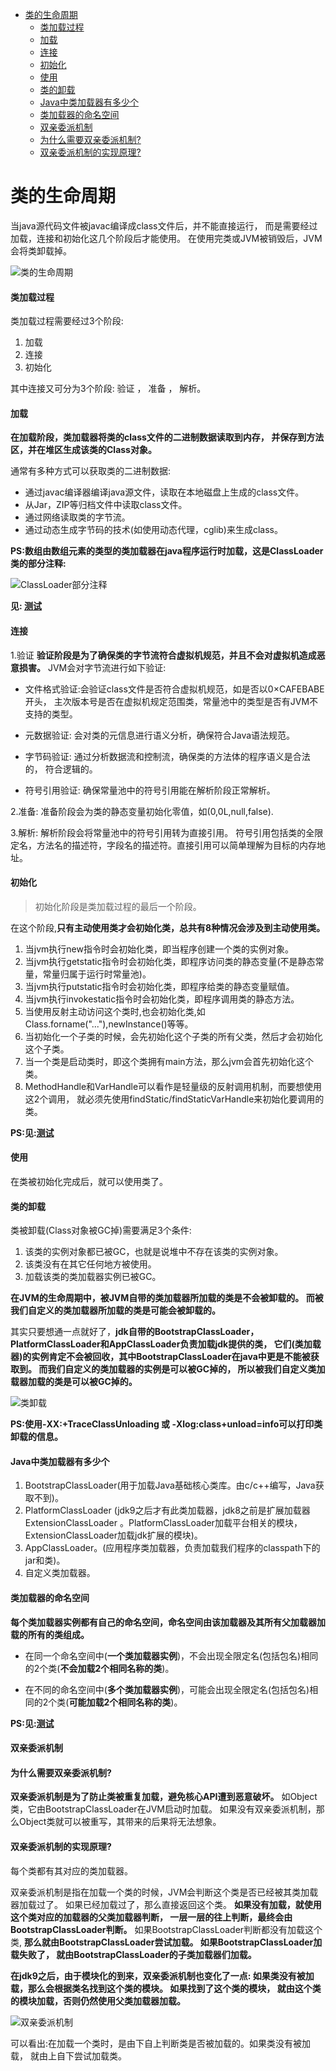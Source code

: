 <!-- TOC -->

   * [类的生命周期](#类的生命周期)
       * [类加载过程](#类加载过程)
       * [加载](#加载)
       * [连接](#连接)
       * [初始化](#初始化)
       * [使用](#使用)
       * [类的卸载](#类的卸载)
       * [Java中类加载器有多少个](#java中类加载器有多少个)
       * [类加载器的命名空间](#类加载器的命名空间)
       * [双亲委派机制](#双亲委派机制)
       * [为什么需要双亲委派机制?](#为什么需要双亲委派机制)
       * [双亲委派机制的实现原理?](#双亲委派机制的实现原理)

<!-- /TOC -->

# 类的生命周期

当java源代码文件被javac编译成class文件后，并不能直接运行，
而是需要经过加载，连接和初始化这几个阶段后才能使用。
在使用完类或JVM被销毁后，JVM会将类卸载掉。

![类的生命周期](../img/jdk-jvm-juc/类的生命周期.png)

#### 类加载过程

类加载过程需要经过3个阶段:

1. 加载
2. 连接
3. 初始化

其中连接又可分为3个阶段: 验证 ， 准备 ， 解析。

#### 加载

**在加载阶段，类加载器将类的class文件的二进制数据读取到内存，
并保存到方法区，并在堆区生成该类的Class对象。**

通常有多种方式可以获取类的二进制数据:

* 通过javac编译器编译java源文件，读取在本地磁盘上生成的class文件。
* 从Jar，ZIP等归档文件中读取class文件。
* 通过网络读取类的字节流。
* 通过动态生成字节码的技术(如使用动态代理，cglib)来生成class。

**PS:数组由数组元素的类型的类加载器在java程序运行时加载，这是ClassLoader类的部分注释:**

![ClassLoader部分注释](../img/jdk-jvm-juc/ClassLoader部分注释.png)

**见: [测试](https://github.com/guang19/framework-learning/blob/master/jdk-jvm-juc/src/main/java/com/github/guang19/jvm/classloader/ArrayClassLoaderTest.java)**


#### 连接

1.验证
**验证阶段是为了确保类的字节流符合虚拟机规范，并且不会对虚拟机造成恶意损害。**
JVM会对字节流进行如下验证:

- 文件格式验证:会验证class文件是否符合虚拟机规范，如是否以0×CAFEBABE开头，
主次版本号是否在虚拟机规定范围类，常量池中的类型是否有JVM不支持的类型。

- 元数据验证: 会对类的元信息进行语义分析，确保符合Java语法规范。

- 字节码验证: 通过分析数据流和控制流，确保类的方法体的程序语义是合法的，
符合逻辑的。

- 符号引用验证: 确保常量池中的符号引用能在解析阶段正常解析。

2.准备: 准备阶段会为类的静态变量初始化零值，如(0,0L,null,false).

3.解析: 解析阶段会将常量池中的符号引用转为直接引用。
符号引用包括类的全限定名，方法名的描述符，字段名的描述符。直接引用可以简单理解为目标的内存地址。

#### 初始化
>初始化阶段是类加载过程的最后一个阶段。

在这个阶段,**只有主动使用类才会初始化类，总共有8种情况会涉及到主动使用类。**

1. 当jvm执行new指令时会初始化类，即当程序创建一个类的实例对象。
2. 当jvm执行getstatic指令时会初始化类，即程序访问类的静态变量(不是静态常量，常量归属于运行时常量池)。
3. 当jvm执行putstatic指令时会初始化类，即程序给类的静态变量赋值。
4. 当jvm执行invokestatic指令时会初始化类，即程序调用类的静态方法。
5. 当使用反射主动访问这个类时,也会初始化类,如Class.forname("..."),newInstance()等等。
6. 当初始化一个子类的时候，会先初始化这个子类的所有父类，然后才会初始化这个子类。
7. 当一个类是启动类时，即这个类拥有main方法，那么jvm会首先初始化这个类。
8. MethodHandle和VarHandle可以看作是轻量级的反射调用机制，而要想使用这2个调用，
就必须先使用findStatic/findStaticVarHandle来初始化要调用的类。

**PS:见:[测试](https://github.com/guang19/framework-learning/blob/master/jdk-jvm-juc/src/main/java/com/github/guang19/jvm/classloader/LoadClass.java)**


#### 使用
在类被初始化完成后，就可以使用类了。

#### 类的卸载
类被卸载(Class对象被GC掉)需要满足3个条件:

1. 该类的实例对象都已被GC，也就是说堆中不存在该类的实例对象。
2. 该类没有在其它任何地方被使用。
3. 加载该类的类加载器实例已被GC。

**在JVM的生命周期中，被JVM自带的类加载器所加载的类是不会被卸载的。
而被我们自定义的类加载器所加载的类是可能会被卸载的。**

其实只要想通一点就好了，**jdk自带的BootstrapClassLoader，
PlatformClassLoader和AppClassLoader负责加载jdk提供的类，
它们(类加载器)的实例肯定不会被回收，其中BootstrapClassLoader在java中更是不能被获取到。
而我们自定义的类加载器的实例是可以被GC掉的，
所以被我们自定义类加载器加载的类是可以被GC掉的。**

![类卸载](../img/jdk-jvm-juc/类卸载.png)

**PS:使用-XX:+TraceClassUnloading 或 -Xlog:class+unload=info可以打印类卸载的信息。**

#### Java中类加载器有多少个
1. BootstrapClassLoader(用于加载Java基础核心类库。由c/c++编写，Java获取不到)。
2. PlatformClassLoader
(jdk9之后才有此类加载器，jdk8之前是扩展加载器ExtensionClassLoader
。PlatformClassLoader加载平台相关的模块，ExtensionClassLoader加载jdk扩展的模块)。
3. AppClassLoader。(应用程序类加载器，负责加载我们程序的classpath下的jar和类)。
4. 自定义类加载器。

#### 类加载器的命名空间
**每个类加载器实例都有自己的命名空间，命名空间由该加载器及其所有父加载器加载的所有的类组成。**

- 在同一个命名空间中(**一个类加载器实例**)，不会出现全限定名(包括包名)相同的2个类(**不会加载2个相同名称的类**)。

- 在不同的命名空间中(**多个类加载器实例**)，可能会出现全限定名(包括包名)相同的2个类(**可能加载2个相同名称的类**)。

**PS:见:[测试](https://github.com/guang19/framework-learning/blob/master/jdk-jvm-juc/src/main/java/com/github/guang19/jvm/classloader/MyClassLoader.java)**

#### 双亲委派机制

#### 为什么需要双亲委派机制?
**双亲委派机制是为了防止类被重复加载，避免核心API遭到恶意破坏。**
如Object类，它由BootstrapClassLoader在JVM启动时加载。
如果没有双亲委派机制，那么Object类就可以被重写，其带来的后果将无法想象。

#### 双亲委派机制的实现原理?
每个类都有其对应的类加载器。

双亲委派机制是指在加载一个类的时候，JVM会判断这个类是否已经被其类加载器加载过了。
如果已经加载过了，那么直接返回这个类。
**如果没有加载，就使用这个类对应的加载器的父类加载器判断，
一层一层的往上判断，最终会由BootstrapClassLoader判断。**
如果BootstrapClassLoader判断都没有加载这个类,
**那么就由BootstrapClassLoader尝试加载。
如果BootstrapClassLoader加载失败了，
就由BootstrapClassLoader的子类加载器们加载。**

**在jdk9之后，由于模块化的到来，双亲委派机制也变化了一点:
如果类没有被加载，那么会根据类名找到这个类的模块。
如果找到了这个类的模块，
就由这个类的模块加载，否则仍然使用父类加载器加载。**

![双亲委派机制](../img/jdk-jvm-juc/双亲委派机制.png)

可以看出:在加载一个类时，是由下自上判断类是否被加载的。如果类没有被加载，
就由上自下尝试加载类。